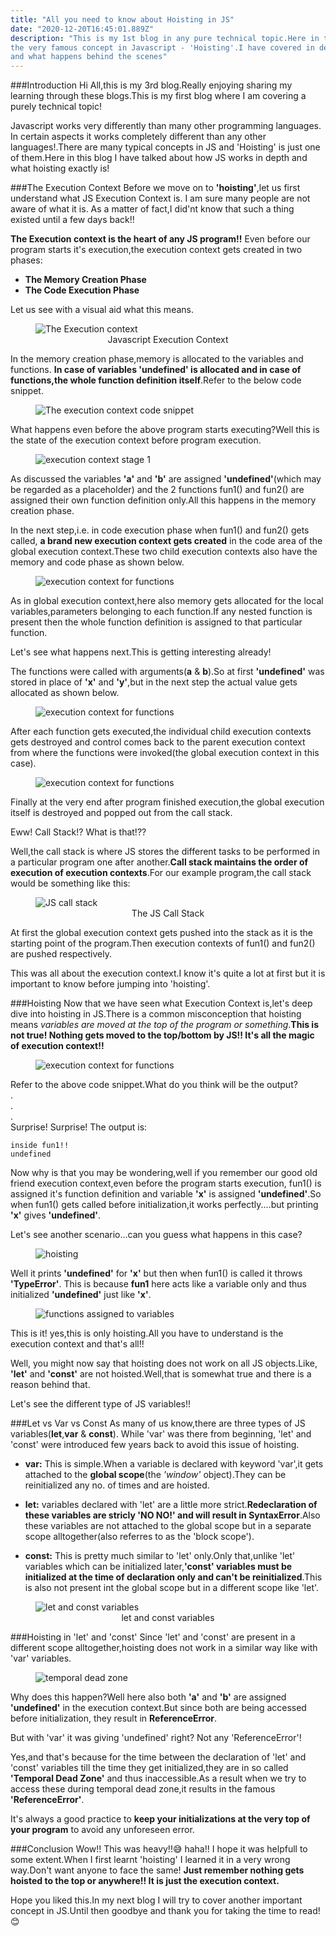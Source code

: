 ```yaml
---
title: "All you need to know about Hoisting in JS"
date: "2020-12-20T16:45:01.889Z"
description: "This is my 1st blog in any pure technical topic.Here in this blog I talk about
the very famous concept in Javascript - 'Hoisting'.I have covered in depth exactly what is hoisting
and what happens behind the scenes"
---
```


###Introduction
Hi All,this is my 3rd blog.Really enjoying sharing my learning
 through these blogs.This is my first blog where
I am covering a purely technical topic!

Javascript works very differently than many other programming languages.
In certain aspects it works completely different than any other languages!.There are many typical concepts in JS and 'Hoisting' is just one of them.Here in this blog I have talked about
how JS works in depth and what hoisting exactly is!

###The Execution Context
Before we move on to **'hoisting'**,let us first understand what JS Execution Context is.
I am sure many people are not aware of what it is.
As a matter of fact,I did'nt know that such a thing existed until
a few days back!!

**The Execution context is the heart of any JS program!!** Even before our
program starts it's execution,the execution context gets created in two phases:

* **The Memory Creation Phase**
* **The Code Execution Phase**

Let us see with a visual aid what this means.
<figure>
  <img
  src="./images/basic.png"
  alt="The Execution context">
  <figcaption style="text-align:center;">Javascript Execution Context</figcaption>
</figure>

In the memory creation phase,memory is allocated to the variables and functions.
**In case of variables 'undefined' is allocated and in case of functions,the whole function definition itself**.Refer to the below code snippet.
<figure>
  <img
  src="./images/ec-code-snippet.png"
  alt="The execution context code snippet">
</figure>

What happens even before the above program starts executing?Well this is
the state of the execution context before program execution.
<figure>
  <img
  src="./images/ec-stage1.png"
  alt="execution context stage 1">
</figure>

As discussed the variables **'a'** and **'b'** are assigned **'undefined'**(which may be 
regarded as a placeholder) and the 2 functions fun1() and fun2() are assigned
their own function definition only.All this happens in the memory creation phase.

In the next step,i.e. in code execution phase when fun1() and fun2() gets called,
**a brand new execution context gets created** in the code area of the global execution context.These two child execution contexts also have the memory and code
phase as shown below.
<figure>
  <img
  src="./images/part2.png"
  alt="execution context for functions">
</figure>

As in global execution context,here also memory gets allocated for the local variables,parameters belonging to each function.If any nested function is present
then the whole function definition is assigned to that particular function.

Let's see what happens next.This is getting interesting already!

The functions were called with arguments(**a** & **b**).So at first **'undefined'** was stored
in place of **'x'** and **'y'**,but in the next step the actual value gets allocated as
shown below.
<figure>
  <img
  src="./images/part3.png"
  alt="execution context for functions">
</figure>

After each function gets executed,the individual child execution contexts
gets destroyed and control comes back to the parent execution context from where
the functions were invoked(the global execution context in this case).

<figure>
  <img
  src="./images/part4.png"
  alt="execution context for functions">
</figure>

Finally at the very end after program finished execution,the global execution
itself is destroyed and popped out from the call stack.

Eww! Call Stack!? What is that!??

Well,the call stack is where JS stores the different tasks to be performed
in a particular program one after another.**Call stack maintains the order of execution of execution contexts**.For our example program,the call
stack would be something like this:


<figure>
  <img
  src="./images/call stack.png"
  alt="JS call stack">
  <figcaption style="text-align:center;">The JS Call Stack</figcaption>
</figure>

At first the global execution context gets pushed into the stack as it is the
starting point of the program.Then execution contexts of fun1() and fun2()
are pushed respectively.

This was all about the execution context.I know it's quite a lot at first
but it is important to know before jumping into 'hoisting'.

###Hoisting
Now that we have seen what Execution Context is,let's deep dive into
hoisting in JS.There is a common misconception that hoisting means
*variables are moved at the top of the program or something*.**This is not true! Nothing gets moved to the top/bottom by JS!! It's all the magic of execution context!!**


<figure>
  <img
  src="./images/hoisting.png"
  alt="execution context for functions">
</figure>

  Refer to the above code snippet.What do you think will be the output?\
  .\
  .\
  .\
Surprise! Surprise! The output is:

```
inside fun1!!
undefined
```

Now why is that you may be wondering,well if you remember our good old
friend execution context,even before the program starts execution, fun1() is assigned it's function definition and variable **'x'** is assigned **'undefined'**.So
when fun1() gets called before initialization,it works perfectly....but
printing **'x'** gives **'undefined'**.

Let's see another scenario...can you guess what happens in this case?

<figure>
  <img
  src="./images/hoisting2.png"
  alt="hoisting">
</figure>

Well it prints **'undefined'** for **'x'** but then when fun1() is called it throws **'TypeError'**.
This is because **fun1** here acts like a variable only and thus initialized **'undefined'** just
like **'x'**.

<figure>
  <img
  src="./images/TypeError.png"
  alt="functions assigned to variables">
</figure>

This is it! yes,this is only hoisting.All you have to understand is the
execution context and that's all!!

Well, you might now say that hoisting does not work on all JS objects.Like,
**'let'** and **'const'** are not hoisted.Well,that is somewhat true and there is
a reason behind that.

Let's see the different type of JS variables!!


###Let vs Var vs Const
As many of us know,there are three types of JS variables(**let**,**var** & **const**).
While 'var' was there from beginning, 'let' and 'const' were introduced few
years back to avoid this issue of hoisting.

- **var:** This is simple.When a variable is declared with keyword 'var',it gets 
      attached to the **global scope**(the *'window'* object).They can be reinitialized
      any no. of times and are hoisted.

- **let:** variables declared with 'let' are a little more strict.**Redeclaration of these variables are stricly 'NO NO!' and will result in SyntaxError**.Also these variables are not attached to the global scope but in a separate scope alltogether(also referres to as the 'block scope').

- **const:** This is pretty much similar to 'let' only.Only that,unlike 'let' variables
       which can be initialized later,**'const' variables must be initialized at the time of declaration only and can't be reinitialized**.This is also not present int the global scope but in a different scope like 'let'.

<figure>
  <img
  src="./images/letnconst.png"
  alt="let and const variables">
  <figcaption style="text-align:center;">let and const variables</figcaption>
</figure>

###Hoisting in 'let' and 'const'
Since 'let' and 'const' are present in a different scope alltogether,hoisting
does not work in a similar way like with 'var' variables.


<figure>
  <img
  src="./images/tdz.png"
  alt="temporal dead zone">
</figure>

Why does this happen?Well here also both **'a'** and **'b'** are assigned **'undefined'**
in the execution context.But since both are being accessed before initialization,
they result in **ReferenceError**.


But with 'var' it was giving 'undefined' right? Not any 'ReferenceError'!

Yes,and that's because for the time between the declaration of 'let' and 'const'
variables till the time they get initialized,they are in so called **'Temporal Dead Zone'** and thus inaccessible.As a result when we try to access these
during temporal dead zone,it results in the famous **'ReferenceError'**.

It's always a good practice to **keep your initializations at the very top of your program** to avoid any unforeseen error.

###Conclusion
Wow!! This was heavy!!😅 haha!! I hope it was helpfull to some extent.When I
first learnt 'hoisting' I learned it in a very wrong way.Don't want
anyone to face the same! **Just remember nothing gets hoisted to the top or anywhere!! It is just the execution context.**

Hope you liked this.In my next blog I will try to cover another important
concept in JS.Until then goodbye and thank you for taking the time to read!😊